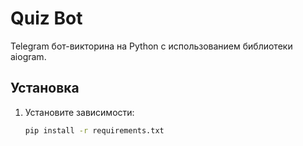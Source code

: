 # Quiz Bot

Telegram бот-викторина на Python с использованием библиотеки aiogram.

## Установка

1. Установите зависимости:
   ```bash
   pip install -r requirements.txt